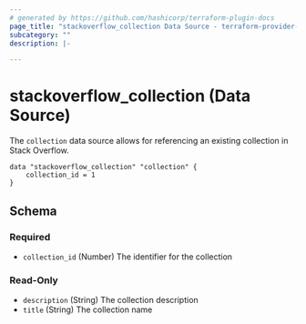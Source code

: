 ```yaml
---
# generated by https://github.com/hashicorp/terraform-plugin-docs
page_title: "stackoverflow_collection Data Source - terraform-provider-stackoverflow"
subcategory: ""
description: |-

---
```


# stackoverflow_collection (Data Source)

The `collection` data source allows for referencing an existing collection in Stack Overflow.

```
data "stackoverflow_collection" "collection" {
    collection_id = 1
}
```

<!-- schema generated by tfplugindocs -->
## Schema

### Required

- `collection_id` (Number) The identifier for the collection

### Read-Only

- `description` (String) The collection description
- `title` (String) The collection name


